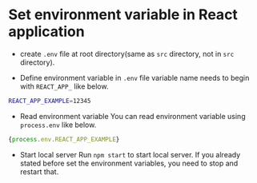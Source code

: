 # Set environment variable in React application

- create `.env` file at root directory(same as `src` directory, not in `src` directory).

- Define environment variable in `.env` file
variable name needs to begin with `REACT_APP_` like below.
```bash
REACT_APP_EXAMPLE=12345
```

- Read environment variable
You can read environment variable using `process.env` like below.
```js
{process.env.REACT_APP_EXAMPLE}
```

- Start local server
Run `npm start` to start local server. If you already stated before set the environment variables, you need to stop and restart that.
